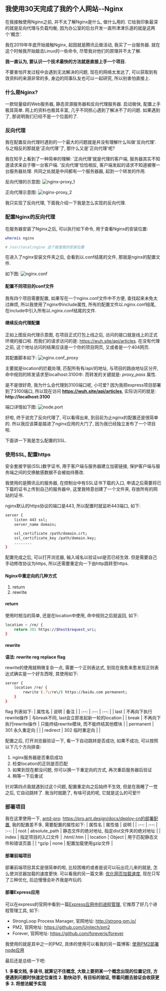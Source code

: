 ## 我使用30天完成了我的个人网站--Nginx

在我接触使用Nginx之前, 并不太了解Nginx是什么, 做什么用的. 它给我印象最深的就是反向代理与负载均衡, 因为办公室的后台开发一直所津津乐道的就是这两个'概念'.

我在2019年年底开始接触Nginx, 起因就是腾讯云做活动, 我买了一台服务器. 就在这个时候我开始敲击Linux的一些命令, 尽管我对他们的原理并不太了解.

**我一直认为, 要认识一个技术最快的方法就是直接上手一个项目.**

不要害怕开发过程中会遇到无法解决的问题, 现在的网络太发达了, 可以获取到有效资料的来源非常的多, 身边的同事队友也可以一起研究, 所以别害怕直接上.

### 什么是Nginx?
一款轻量级的Web服务器, 静态资源服务器和反向代理服务器. 启动极快, 配置上手极其简单. 网上的资料也极其丰富, 几乎不同担心遇到了解决不了的问题. 如果遇到了, 那说明我们已经不是一个位面的了.

### 反向代理
我在配置反向代理时遇到的一个最大的问题就是并没有理解什么叫做'反向代理'. 与之相反的那就是'正向代理'了, 那什么又是'正向代理'呢? 

我在知乎上看到了一种简单的理解: '正向代理'就是代理的客户端, 服务器其实不知道请求来自于哪一台客户端. '反向代理'恰恰相反, 客户端发起的请求不知道被哪一台服务器处理. 共同之处就是中间都有一个服务器器, 起到一个转发的作用.

反向代理的示意图: 
![nginx-proxy_1]

正向代理示意图:
![nginx-proxy_2]

我只实现了反向代理, 下面我介绍一下我是怎么实现的反向代理.

### 配置Nginx的反向代理
在服务器安装了Nginx之后, 可以执行如下命令, 用于查看Nginx的安装位置: 
```bash
whereis nginx

# /usr/local/nginx 这个就是我的安装位置
```
在进入了nginx安装文件夹之后, 会看到以.conf结尾的文件, 那就是nginx的配置文件.

如下图: 
![nginx.conf]

#### 配置不同项目的conf文件
我有四个项目需要配置, 如果写在一个nginx.conf文件中不方便, 查找起来未免太过麻烦, 所以我使用了nginx中include属性, 所有的配置文件以.nginx.conf结尾, 在include中引入所有以.nginx.conf结尾的文件.

#### 继续反向代理配置
正如上图反向代理示意图, 在项目正式打包上线之后, 访问的接口就是线上的正式环境的接口啦. 而我们的请求访问的是: https://wuh.site/api/articles. 在没有代理之前, 这个地址访问的结果应该是一个你的项目网页, 又或者是一个404网页.

其配置脚本如下: 
![nginx.conf_proxy]

主要就是location的拦截处理, 匹配所有有/api/的地址, 与项目的路由地址区分开, 命中规则的转发请求至localhost:3100中. 而转发的关键就是: *proxy_pass* 属性. 

是不是很好奇, 我为什么会代理到3100端口呢, 小可爱? 因为我把express项目部署到了3100端口, 所以现在访问 **https://wuh.site/api/articles**, 实际访问的就是: **http://localhost:3100**

端口详情如下图:
![node.port]

好啦, 终于说完了反向代理了, 可以看得出来, 到目前为止nginx的配置还是很简单的. 所以我应该算是踏进了nginx应用的大门了, 因为我已经独立发布了一个项目啦.

下面讲一下我是怎么配置的SSL.

### 使用SSL, 配置https

安全套接字层(SSL)数字证书, 用于客户端与服务器建立加密链接, 保护客户端与服务端之间的交换敏感数据不会被劫持篡改. 

我使用的是腾讯云的服务器, 在控制台中有SSL证书下载的入口, 申请之后需要将已下载的证书上传到自己的服务器中, 这里我特意创建了一个文件夹, 存放所有的网站的证书. 

nginx默认的https协议的端口是443, 所以配置时就监听443端口, 如下: 
```bash
server {
    listen 443 ssl;
    server_name domain;

    ssl_certificate /path/domain.crt;
    ssl_certificate_key /path/domain.key;
    ........
}
```
配置完成之后, 可以打开浏览器, 输入域名以验证ssl是否已经生效. 但是需要自己手动修改协议为https, 所以还需要重定向一下由http跳转至https.

#### Nginx中重定向的几种方式

1. return
2. rewrite

#### return

使用时相当的简单, 还是在location中使用, 命中规则之后就返回, 如下: 
```bash
location ~ /re/ {
    return 301 https://$host$request_uri;
}
```

#### rewrite

**语法: rewrite reg replace flag**

rewrite的使用就稍微复杂一点, 需要一个正则表达式, 到现在我愈来愈发现正则表达式确实是一个好东西呀, 其使用如下: 
```bash
server {
    location /re/ {
        rewrite (.?\/re\/) https://baidu.com permanent;
    }
}
```

flag 列表如下: 
| 属性名 |  说明 | 备注 |
| :--:  | :--: | :--: |
| last  |  不再向下执行rewrite操作    | 与break不同, last会立即发起新一轮的location      |
| break | 不再向下执行rewrite操作 | 只能终结rewrite模块, 而不能终结其他模块 |
| permanent | 301 永久重定向 | |
| redirect | 302 临时重定向 | |

配置之后, 打开浏览器验证一下, 看一下自动跳转是否成功, 如果不成功, 可以按照以下几个方向排查: 
1. nginx服务器是否重启成功
2. 检查location的正则是否匹配
3. 如果到现在都没问题, 你可以换一下重定向的方式, 再次重启服务器后验证
4. 稍等一下后重试

针对第四点我就遇到过这个问题, 配置重定向之后始终不生效, 但是在我睡了一觉之后, 它自动跳转了. 我当时就跪了, 有啥可说的呢, 它就是这么的可爱!!!


### 部署项目

我在这里使用一下, [antd-pro]: https://pro.ant.design/docs/deploy-cn的部署配置, 我的配置差不多, 需要配置的属性如下: 
| 属性名 | 属性值 | 说明 |
| :--: | :--: | :--: |
| root | absolute_path | 静态文件的绝对地址, 指定dist文件夹的绝对地址 |
| index | 指定项目的入口文件 | .html/.htm |
| location | Object | 用于匹配静态文件和错误页面 |
| ^gzip | none | 配置加载使用gzip文件 |

#### 部署前端项目

部署前端项目其实是很简单的啦, 比较困难的或者是说可以玩出花儿来的就是, 怎么使浏览器加载的速度更快. 可以看我的另一篇文章: [优化网页加载速度], 现在只写了三种优化, 后边慢慢会补齐我是咋玩的.

#### 部署Express应用

可以在express的官网中看到一篇[Express应用中的进程管理], 它推荐了好几个进程管理工具, 如下:

+ StrongLoop Process Manager, 官网地址: http://strong-pm.io/
+ PM2, 官网地址: https://github.com/Unitech/pm2
+ Forever, 官网地址: https://github.com/foreverjs/forever

我使用的就是其中之一的PM2, 具体的使用可以看我的另一篇博客: [使用PM2部署node应用]

最后还是总结一下吧:

**1. 多看文档, 多读书, 就算记不住概念, 大致上要把某一个概念出现的位置记住, 方便遇到问题时快速定位查找**
**2. 勤快动手, 有目标的验证, 带着问题去验证会收获更多**
**3. 将想法赋予实现**



[nginx-proxy_1]: https://src.wuh.site/img/20041101.png
[nginx-proxy_2]: https://src.wuh.site/img/20041102.png
[nginx.conf]: https://src.wuh.site/img/20041103.png
[nginx.conf_proxy]: https://src.wuh.site/img/20041104.png
[node.port]: https://src.wuh.site/img/20041105.png
[antd-pro]: https://pro.ant.design/docs/deploy-cn
[优化网页加载速度]: https://www.wuh.site/b/func/5e8557be08cd3a01bc20b159
[Express应用中的进程管理]: http://expressjs.com/zh-cn/advanced/pm.html#pm2
[使用PM2部署node应用]: https://www.wuh.site/b/func/5e524b2459dc028de01f79a0